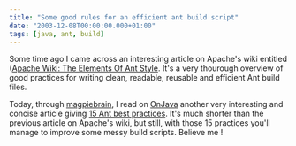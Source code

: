 ```yaml
---
title: "Some good rules for an efficient ant build script"
date: "2003-12-08T00:00:00.000+01:00"
tags: [java, ant, build]
---
```


Some time ago I came across an interesting article on Apache's wiki entitled ([Apache Wiki: The Elements Of Ant Style](http://nagoya.apache.org/wiki/apachewiki.cgi?TheElementsOfAntStyle). It's a very thourough overview of good practices for writing clean, readable, reusable and efficient Ant build files.

Today, through [magpiebrain](http://www.magpiebrain.com/archives/000151.html), I read on [OnJava](http://www.onjava.com/) another very interesting and concise article giving [15 Ant best practices](http://www.onjava.com/pub/a/onjava/2003/12/17/ant_bestpractices.html). It's much shorter than the previous article on Apache's wiki, but still, with those 15 practices you'll manage to improve some messy build scripts. Believe me !